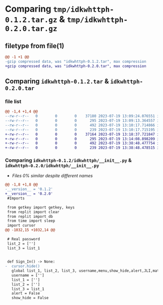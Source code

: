 # Comparing `tmp/idkwhttph-0.1.2.tar.gz` & `tmp/idkwhttph-0.2.0.tar.gz`

## filetype from file(1)

```diff
@@ -1 +1 @@
-gzip compressed data, was "idkwhttph-0.1.2.tar", max compression
+gzip compressed data, was "idkwhttph-0.2.0.tar", max compression
```

## Comparing `idkwhttph-0.1.2.tar` & `idkwhttph-0.2.0.tar`

### file list

```diff
@@ -1,4 +1,4 @@
--rw-r--r--   0        0        0    37180 2023-07-19 13:09:24.076551 idkwhttph-0.1.2/idkwhttph/__init__.py
--rw-r--r--   0        0        0      295 2023-07-19 13:09:13.364557 idkwhttph-0.1.2/pyproject.toml
--rw-r--r--   0        0        0      492 2023-07-19 13:10:17.714866 idkwhttph-0.1.2/setup.py
--rw-r--r--   0        0        0      239 2023-07-19 13:10:17.715195 idkwhttph-0.1.2/PKG-INFO
+-rw-r--r--   0        0        0    37164 2023-07-19 13:18:37.721847 idkwhttph-0.2.0/idkwhttph/__init__.py
+-rw-r--r--   0        0        0      295 2023-07-19 13:14:08.898209 idkwhttph-0.2.0/pyproject.toml
+-rw-r--r--   0        0        0      492 2023-07-19 13:38:48.477754 idkwhttph-0.2.0/setup.py
+-rw-r--r--   0        0        0      239 2023-07-19 13:38:48.478515 idkwhttph-0.2.0/PKG-INFO
```

### Comparing `idkwhttph-0.1.2/idkwhttph/__init__.py` & `idkwhttph-0.2.0/idkwhttph/__init__.py`

 * *Files 0% similar despite different names*

```diff
@@ -1,8 +1,8 @@
-__version__ = '0.1.2'
+__version__ = '0.2.0'
 #Imports
 
 from getkey import getkey, keys
 from replit import clear
 from replit import db
 from time import sleep
 import cursor
@@ -1032,15 +1032,14 @@
   
 # Real password
 list_2 = ['']
 list_3 = list_1
 
 
 def Sign_In() -> None:
-  cursor.hide()
   global list_1, list_2, list_3, username,menu,show_hide,alert,JLI,matches
   username = ['']
   list_1 = ['']
   list_2 = ['']
   list_3 = list_1
   alert = False
   show_hide = False
```

